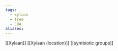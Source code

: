 ```yaml
---
tags:
  - xylaan
  - Tree
  - C04
aliases:
---
```

[[Xylaan]]
[[Xylaan (location)]]
[[symbiotic groups]]